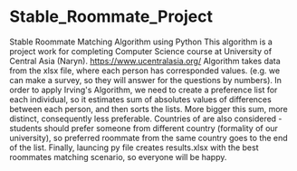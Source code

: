 # Stable_Roommate_Project
Stable Roommate Matching Algorithm using Python
This algorithm is a project work for completing Computer Science course at University of Central Asia (Naryn). https://www.ucentralasia.org/
Algorithm takes data from the xlsx file, where each person has corresponded values. (e.g. we can make a survey, so they will answer for the questions by numbers).
In order to apply Irving's Algorithm, we need to create a preference list for each individual, so it estimates sum of absolutes values of differences between each person, and then sorts the lists. More bigger this sum, more distinct, consequently less preferable.
Countries of are also considered - students should prefer someone from different country (formality of our university), so preferred roommate from the same country goes to the end of the list.
Finally, launcing py file creates results.xlsx with the best roommates matching scenario, so everyone will be happy.
